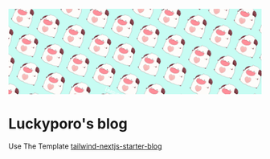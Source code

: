 ![tailwind-nextjs-banner](/public/static/images/twitter-card.png)

# Luckyporo's blog

Use The Template [tailwind-nextjs-starter-blog](https://github.com/timlrx/tailwind-nextjs-starter-blog)
